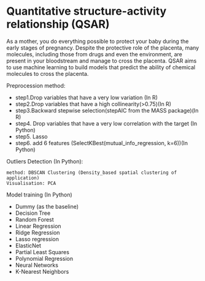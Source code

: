 # Quantitative structure-activity relationship (QSAR)

As a mother, you do everything possible to protect your baby during the early stages of pregnancy. Despite the protective role of the placenta, many molecules, including those from drugs and even the environment, are present in your bloodstream and manage to cross the placenta. QSAR aims to use machine learning to build models that predict the ability of chemical molecules to cross the placenta.



Preprocession method: 

- step1.Drop variables that have a very low variation (In R)
- step2.Drop variables that have a high collinearity(>0.75)(In R)
- step3.Backward stepwise selection(stepAIC from the MASS package)(In R)
- step4. Drop variables that have a very low correlation with the target (In Python)
- step5. Lasso 
- step6. add 6 features (SelectKBest(mutual_info_regression, k=6))(In Python)
	


Outliers Detection (In Python): 

	method: DBSCAN Clustering (Density_based spatial clustering of application)
	Visualisation: PCA

Model training (In Python)

- Dummy (as the baseline)
- Decision Tree
- Random Forest
- Linear Regression
- Ridge Regression
- Lasso regression
- ElasticNet
- Partial Least Squares
- Polynomial Regression
- Neural Networks
- K-Nearest Neighbors
